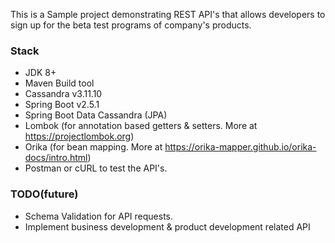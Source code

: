 This is a Sample project demonstrating REST API's that allows developers to sign up for the beta test programs of company's products.

### Stack
* JDK 8+
* Maven Build tool
* Cassandra v3.11.10
* Spring Boot v2.5.1
* Spring Boot Data Cassandra (JPA)
* Lombok (for annotation based getters & setters. More at https://projectlombok.org)
* Orika (for bean mapping. More at https://orika-mapper.github.io/orika-docs/intro.html)
* Postman or cURL to test the API's.

### TODO(future)

* Schema Validation for API requests.
* Implement business development & product development related API

